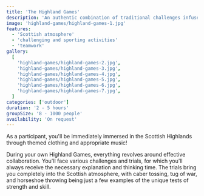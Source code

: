 ```yaml
---
title: 'The Highland Games'
description: 'An authentic combination of traditional challenges infused with Scottish character.'
image: 'highland-games/highland-games-1.jpg'
features:
  - 'Scottish atmosphere'
  - 'challenging and sporting activities'
  - 'teamwork'
gallery:
  [
    'highland-games/highland-games-2.jpg',
    'highland-games/highland-games-3.jpg',
    'highland-games/highland-games-4.jpg',
    'highland-games/highland-games-5.jpg',
    'highland-games/highland-games-6.jpg',
    'highland-games/highland-games-7.jpg',
  ]
categories: ['outdoor']
duration: '2 - 5 hours'
groupSize: '8 - 1000 people'
availability: 'On request'
---
```


As a participant, you'll be immediately immersed in the Scottish Highlands through themed clothing and appropriate music!

During your own Highland Games, everything revolves around effective collaboration. You'll face various challenges and trials, for which you'll always receive the necessary explanation and thinking time. The trials bring you completely into the Scottish atmosphere, with caber tossing, tug of war, and horseshoe throwing being just a few examples of the unique tests of strength and skill.
